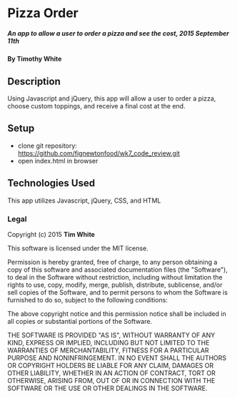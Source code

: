 # Pizza Order

##### An app to allow a user to order a pizza and see the cost, 2015 September 11th

#### By Timothy White

## Description

Using Javascript and jQuery, this app will allow a user to order a pizza, choose custom toppings, and receive a final cost at the end.

## Setup

* clone git repository: https://github.com/fignewtonfood/wk7_code_review.git
* open index.html in browser

## Technologies Used

This app utilizes Javascript, jQuery, CSS, and HTML

### Legal

Copyright (c) 2015 **Tim White**

This software is licensed under the MIT license.

Permission is hereby granted, free of charge, to any person obtaining a copy
of this software and associated documentation files (the "Software"), to deal
in the Software without restriction, including without limitation the rights
to use, copy, modify, merge, publish, distribute, sublicense, and/or sell
copies of the Software, and to permit persons to whom the Software is
furnished to do so, subject to the following conditions:

The above copyright notice and this permission notice shall be included in
all copies or substantial portions of the Software.

THE SOFTWARE IS PROVIDED "AS IS", WITHOUT WARRANTY OF ANY KIND, EXPRESS OR
IMPLIED, INCLUDING BUT NOT LIMITED TO THE WARRANTIES OF MERCHANTABILITY,
FITNESS FOR A PARTICULAR PURPOSE AND NONINFRINGEMENT. IN NO EVENT SHALL THE
AUTHORS OR COPYRIGHT HOLDERS BE LIABLE FOR ANY CLAIM, DAMAGES OR OTHER
LIABILITY, WHETHER IN AN ACTION OF CONTRACT, TORT OR OTHERWISE, ARISING FROM,
OUT OF OR IN CONNECTION WITH THE SOFTWARE OR THE USE OR OTHER DEALINGS IN
THE SOFTWARE.
